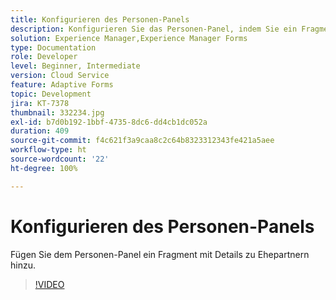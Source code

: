 ```yaml
---
title: Konfigurieren des Personen-Panels
description: Konfigurieren Sie das Personen-Panel, indem Sie ein Fragment mit Details zu Ehepartnern hinzufügen.
solution: Experience Manager,Experience Manager Forms
type: Documentation
role: Developer
level: Beginner, Intermediate
version: Cloud Service
feature: Adaptive Forms
topic: Development
jira: KT-7378
thumbnail: 332234.jpg
exl-id: b7d0b192-1bbf-4735-8dc6-dd4cb1dc052a
duration: 409
source-git-commit: f4c621f3a9caa8c2c64b8323312343fe421a5aee
workflow-type: ht
source-wordcount: '22'
ht-degree: 100%

---
```


# Konfigurieren des Personen-Panels

Fügen Sie dem Personen-Panel ein Fragment mit Details zu Ehepartnern hinzu.

>[!VIDEO](https://video.tv.adobe.com/v/332234?quality=12&learn=on)
